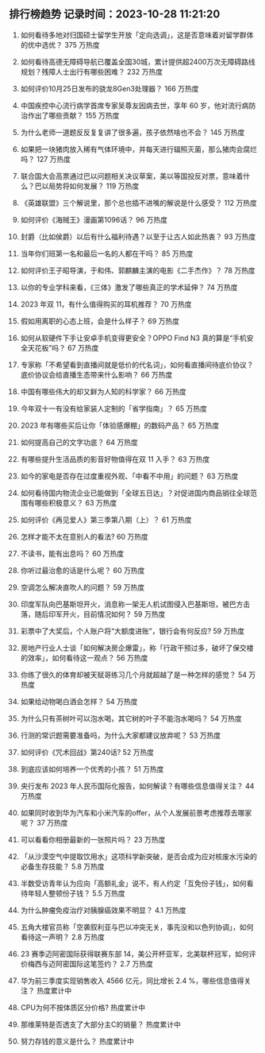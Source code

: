 
## 排行榜趋势 记录时间：2023-10-28 11:21:20
  
  1. 如何看待多地对归国硕士留学生开放「定向选调」，这是否意味着对留学群体的优中选优？ 375 万热度
    
  2. 如何看待高德无障碍导航已覆盖全国30城，累计提供超2400万次无障碍路线规划？残障人士出行有哪些困难？ 232 万热度
    
  3. 如何评价10月25日发布的骁龙8Gen3处理器？ 166 万热度
    
  4. 中国疾控中心流行病学首席专家吴尊友因病去世，享年 60 岁，他对流行病防治作出了哪些贡献？ 155 万热度
    
  5. 为什么老师一道题反反复复讲了很多遍，孩子依然啥也不会？ 145 万热度
    
  6. 如果把一块猪肉放入稀有气体环境中，并每天进行辐照灭菌，那么猪肉会腐烂吗？ 127 万热度
    
  7. 联合国大会高票通过巴以问题相关决议草案，美以等国投反对票，意味着什么？巴以局势将如何发展？ 119 万热度
    
  8. 《英雄联盟》三个解说里，那个总也插不进嘴的解说是什么感受？ 112 万热度
    
  9. 如何评价《海贼王》漫画第1096话？ 96 万热度
    
  10. 封爵（比如侯爵）以后有什么福利待遇？以至于让古人如此热衷？ 93 万热度
    
  11. 当年你们班第一名和最后一名的人都在干吗？ 85 万热度
    
  12. 如何评价王子昭导演，于和伟、郭麒麟主演的电影《二手杰作》？ 78 万热度
    
  13. 以你的专业学科来看，《三体》激发了哪些真正的学术延伸？ 74 万热度
    
  14. 2023 年双 11，有什么值得购买的耳机推荐？ 70 万热度
    
  15. 假如用离职的心态上班，会是什么样子？ 69 万热度
    
  16. 如何从软硬件下手让安卓手机变得更安全？OPPO Find N3 真的算是“手机安全天花板”吗？ 67 万热度
    
  17. 专家称「不希望看到直播间就是低价的代名词」，如何看直播间待底价协议？底价协议会给直播生态带来什么影响？ 66 万热度
    
  18. 中国有哪些伟大的却又鲜为人知的科学家？ 66 万热度
    
  19. 今年双十一有没有给家装人定制的「省学指南」？ 65 万热度
    
  20. 2023 年有哪些买后让你「体验感爆棚」的数码产品？ 65 万热度
    
  21. 如何提高自己的文字功底？ 64 万热度
    
  22. 有哪些提升生活品质的影音好物值得在双 11 入手？ 63 万热度
    
  23. 如今的家电是否存在过度重视外观、「中看不中用」的问题？ 63 万热度
    
  24. 如何看待国内物流企业已能做到「全球五日达」？对促进国内商品销往全球范围有哪些积极意义？ 63 万热度
    
  25. 如何评价《再见爱人》第三季第八期（上）？ 61 万热度
    
  26. 怎样才能不太在意别人的看法? 60 万热度
    
  27. 不读书，能有出息吗？ 60 万热度
    
  28. 你听过最治愈的话是什么呢？ 60 万热度
    
  29. 空调怎么解决直吹人的问题？ 59 万热度
    
  30. 印度军队向巴基斯坦开火，消息称一架无人机试图侵入巴基斯坦，被巴方击落，随后印军开火，目前情况如何？ 59 万热度
    
  31. 彩票中了大奖后，个人账户将“大额度进账”，银行会有何反应? 59 万热度
    
  32. 房地产行业人士谈「如何解决房企爆雷」，称「行政干预过多，破坏了保交楼的效率」，如何看待这一观点？ 56 万热度
    
  33. 你练了很久的体育却被天赋哥练习几个月就超越了是一种怎样的感觉？ 54 万热度
    
  34. 如果给动物喝白酒会怎样？ 54 万热度
    
  35. 为什么只有茶树叶可以泡水喝，其它树的叶子不能泡水喝吗？ 54 万热度
    
  36. 行测的常识题需要准备吗，为什么大家都建议放弃呢？ 53 万热度
    
  37. 如何评价《咒术回战》第240话? 52 万热度
    
  38. 到底应该如何培养一个优秀的小孩？ 51 万热度
    
  39. 央行发布 2023 年人民币国际化报告，如何解读？有哪些信息值得关注？ 44 万热度
    
  40. 如果同时收到华为汽车和小米汽车的offer，从个人发展前景考虑推荐去哪家呢？ 37 万热度
    
  41. 可以看看你相册最新的一张照片吗？ 23 万热度
    
  42. 「从沙漠空气中提取饮用水」这项科学新突破，是否会成为应对核废水污染的必备生存技能？ 5.8 万热度
    
  43. 半数受访青年认为应向「高额礼金」说不，有人约定「互免份子钱」，如何看待年轻人整顿份子钱？ 5.5 万热度
    
  44. 为什么肿瘤免疫治疗对胰腺癌效果不明显？ 4.1 万热度
    
  45. 五角大楼官员称「空袭叙利亚与巴以冲突无关，事先没和以色列协调」，如何看待这一声明？ 2.8 万热度
    
  46. 23 赛季迈阿密国际获得联赛东部 14，美公开杯亚军，北美联杯冠军，如何评价梅西与迈阿密国际这笔签约？ 2.7 万热度
    
  47. 华为前三季度实现销售收入 4566 亿元，同比增长 2.4 %，哪些信息值得关注？ 热度累计中
    
  48. CPU为何不按体质区分价格? 热度累计中
    
  49. 那维莱特是否透支了大部分主C的销量？ 热度累计中
    
  50. 努力存钱的意义是什么？ 热度累计中
    